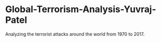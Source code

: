 # Global-Terrorism-Analysis-Yuvraj-Patel
Analyzing the terrorist attacks around the world from 1970 to 2017.
